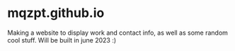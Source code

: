 # mqzpt.github.io
Making a website to display work and contact info, as well as some random cool stuff.
Will be built in june 2023 :)

